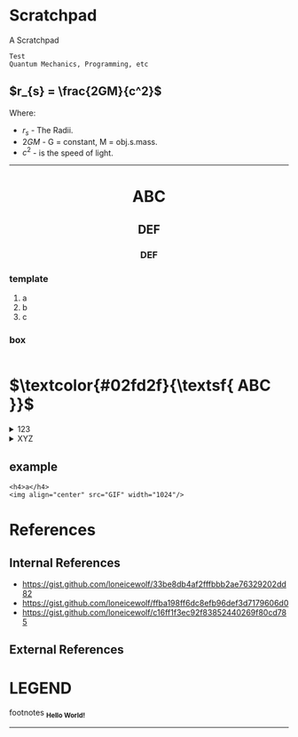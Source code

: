 # Scratchpad
A Scratchpad 

```
Test
Quantum Mechanics, Programming, etc
```


## $r_{s} = \frac{2GM}{c^2}$

Where:
- $r_{s}$  - The Radii.
- $2GM$ - G = constant, M = obj.s.mass.
- $c^2$  -  is the speed of light.
- ---

<div align="center">
  <h1>ABC</h1>
  <h2>DEF</h2>
  <h3>DEF</h3>
</div>

### template
  1. a
  2. b
  3. c

### box
```

```

# **$\textcolor{#02fd2f}{\textsf{ ABC }}$**

<details><summary> 123 </summary>

  ### **$\textcolor{#FF000B}{\textsf{DEF}}$**
  
</details>

<details><summary> XYZ </summary>

  - 1
  - 2
  - 3

</details>


## example
 ```
 <h4>a</h4>
<img align="center" src="GIF" width="1024"/>
```


# References
## Internal References
- https://gist.github.com/loneicewolf/33be8db4af2fffbbb2ae76329202dd82
- https://gist.github.com/loneicewolf/ffba198ff6dc8efb96def3d7179606d0
- https://gist.github.com/loneicewolf/c16ff1f3ec92f83852440269f80cd785

## External References



# LEGEND
footnotes
<sub>
__Hello World!__
</sub>




---

